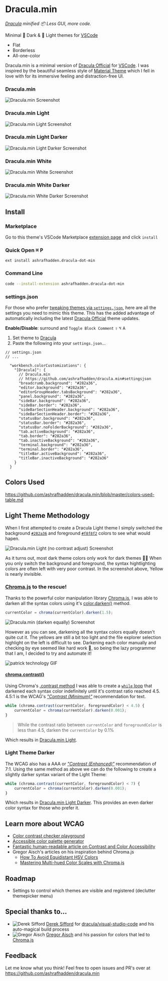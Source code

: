 # Dracula.min
_[Dracula](https://marketplace.visualstudio.com/items?itemName=dracula-theme.theme-dracula) minified 📦 Less GUI, more code._

Minimal 🌙 Dark & 🔆 Light themes for [VSCode](https://code.visualstudio.com)

- Flat
- Borderless
- All-one-color

Dracula.min is a minimal version of [Dracula Official](https://marketplace.visualstudio.com/items?itemName=dracula-theme.theme-dracula) for [VSCode](https://code.visualstudio.com/). I was inspired by the beautiful seamless style of [Material Theme](https://marketplace.visualstudio.com/items?itemName=Equinusocio.vsc-material-theme) which I fell in love with for its immersive feeling and distraction-free UI.

### Dracula.min 

![Dracula.min Screenshot](https://raw.githubusercontent.com/ashrafhadden/dracula.min/master/screenshots/dracula-dot-min.png)

### Dracula.min Light

![Dracula.min Light Screenshot](https://raw.githubusercontent.com/ashrafhadden/dracula.min/master/screenshots/dracula-dot-min-light.png)

### Dracula.min Light Darker

![Dracula.min Light Darker Screenshot](https://raw.githubusercontent.com/ashrafhadden/dracula.min/master/screenshots/dracula-dot-min-light-darker.png)

### Dracula.min White

![Dracula.min White Screenshot](https://raw.githubusercontent.com/ashrafhadden/dracula.min/master/screenshots/dracula-dot-min-white.png)

### Dracula.min White Darker

![Dracula.min White Darker Screenshot](https://raw.githubusercontent.com/ashrafhadden/dracula.min/master/screenshots/dracula-dot-min-white-darker.png)

## Install

### Marketplace

Go to this theme's VSCode Marketplace [extension page](https://marketplace.visualstudio.com/items?itemName=ashrafhadden.dracula-dot-min) and click `install`

### Quick Open <kbd>⌘</kbd> <kbd>P</kbd>

```
ext install ashrafhadden.dracula-dot-min
```

### Command Line

```bash
code --install-extension ashrafhadden.dracula-dot-min
```

### settings.json

For those who prefer [tweaking themes via `settings.json`](https://code.visualstudio.com/docs/getstarted/themes#_customizing-a-color-theme), here are all the settings you need to mimic this theme. This has the added advantage of automatically including the latest [Dracula Official](https://marketplace.visualstudio.com/items?itemName=dracula-theme.theme-dracula) theme updates.

**Enable/Disable**: surround and `Toggle Block Comment` <kbd>⇧</kbd> <kbd>⌥</kbd> <kbd>A</kbd>

1. Set theme to [Dracula](https://marketplace.visualstudio.com/items?itemName=dracula-theme.theme-dracula)
2. Paste the following into your `settings.json`...

```jsonc
// settings.json
// ...

  "workbench.colorCustomizations": {
    "[Dracula]": {
      // Dracula.min
      // https://github.com/ashrafhadden/dracula.min#settingsjson
      "breadcrumb.background": "#282a36",
      "editor.background": "#282a36",
      "editorGroupHeader.tabsBackground": "#282a36",
      "panel.background": "#282a36",
      "sideBar.background": "#282a36",
      "sideBar.border": "#282a36",
      "sideBarSectionHeader.background": "#282a36",
      "sideBarSectionHeader.border": "#282a36",
      "statusBar.background": "#282a36",
      "statusBar.border": "#282a36",
      "statusBar.noFolderBackground": "#282a36",
      "tab.activeBackground": "#282a36",
      "tab.border": "#282a36",
      "tab.inactiveBackground": "#282a36",
      "terminal.background": "#282a36",
      "terminal.border": "#282a36",
      "titleBar.activeBackground": "#282a36",
      "titleBar.inactiveBackground": "#282a36"
    }
  }
```

## Colors Used

https://github.com/ashrafhadden/dracula.min/blob/master/colors-used-table.md

## Light Theme Methodology

When I first attempted to create a Dracula Light theme I simply switched the background [`#282a36`](https://github.com/dracula/dracula-theme#color-palette) and foreground [`#f8f8f2`](https://github.com/dracula/dracula-theme#color-palette) colors to see what would hapen.

![Dracula.min Light (no contrast adjust) Screenshot](https://raw.githubusercontent.com/ashrafhadden/dracula.min/master/screenshots/dracula-dot-min-light_no_contrast_adjust.png)

As it turns out, most dark theme colors only work for dark themes 🤷‍♂️ When you only switch the background and foreground, the syntax hightlighting colors
are often left with very poor contrast. In the screenshot above, Yellow is nearly invisible.

### [Chroma.js](https://vis4.net/chromajs) to the rescue!

Thanks to the powerful color manipulation library [Chroma.js](https://github.com/gka/chroma.js), I was able to darken all the syntax colors using it's [color.darken()](https://vis4.net/chromajs/#color-darken) method.

```js
currentColor = chroma(currentColor).darken(1.5);
```

![Dracula.min (darken equally) Screenshot](https://raw.githubusercontent.com/ashrafhadden/dracula.min/master/screenshots/dracula-dot-min_darken_equally.png)

However as you can see, darkening all the syntax colors equally doesn't quite cut it. The yellows are still a bit too light and the file explorer selection highlight on the left is difficult to see. Darkening each color manually and checking by eye seemed like hard work 👀, so being the lazy programmer that I am, I decided to try and automate it!

![patrick technology GIF](https://media1.tenor.com/images/b7a43f2a884a5469c505b3b0838b6aa2/tenor.gif?itemid=5567497)

#### [chroma.contrast()](https://vis4.net/chromajs/#chroma-contrast)

Using Chroma's [.contrast method](https://vis4.net/chromajs/#chroma-contrast) I was able to create a [`while` loop](https://developer.mozilla.org/en-US/docs/Web/JavaScript/Reference/Statements/while) that darkened each syntax color indefinitely until it's contrast ratio reached 4.5. 4.5:1 is the WCAG's [_"Contrast (Minimum)"_](https://www.w3.org/TR/WCAG21/#contrast-minimum) recommendation for text.

```js
while (chroma.contrast(currentColor, foregroundColor) < 4.5) {
    currentColor = chroma(currentColor).darken(0.001);
}
```

> While the contrast ratio between `currentColor` and `foregroundColor` is less than 4.5, darken the `currentColor` by 0.1%

Which results in [Dracula.min Light](#dracula.min-Light).

### Light Theme Darker

The WCAG also has a AAA or [_"Contrast (Enhanced)"_](https://www.w3.org/TR/WCAG21/#contrast-enhanced) recommendation of 7:1. Using the same method as above we can do the following to create a slightly darker syntax variant of the Light Theme:

```js
while (chroma.contrast(currentColor, foregroundColor) < 7) {
    currentColor = chroma(currentColor).darken(0.001);
}
```

Which results in [Dracula.min Light Darker](#dracula.min-Light-Darker).
This provides an even darker color syntax for those who prefer it.

## Learn more about WCAG

-   [Color contrast checker playground](https://webaim.org/resources/contrastchecker/)
-   [Accessible color palette generator](http://colorsafe.co/)
-   [Fantastic human-readable article on Contrast and Color Accessibility](https://webaim.org/articles/contrast/)
-   Gregor Aisch's articles on his inspiration behind Chroma.js
    -   [How To Avoid Equidistant HSV Colors](https://www.vis4.net/blog/2011/12/avoid-equidistant-hsv-colors/)
    -   [Mastering Multi-hued Color Scales with Chroma.js](https://www.vis4.net/blog/2013/09/mastering-multi-hued-color-scales/)

## Roadmap
- Settings to control which themes are visible and registered (declutter themepicker menu)

## Special thanks to...

-   ![Derek Sifford](https://github.com/dsifford.png?size=16) [Derek Sifford](https://github.com/dsifford) for [dracula/visual-studio-code](https://github.com/dracula/visual-studio-code) and his auto-magical build process
-   ![Gregor Aisch](https://github.com/gka.png?size=16) [Gregor Aisch](https://github.com/gka) and his passion for colors that led to [Chroma.js](https://vis4.net/chromajs/)

## Feedback

Let me know what you think! Feel free to open issues and PR's over at https://github.com/ashrafhadden/dracula.min
